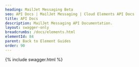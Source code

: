 ```yaml
---
heading: MailJet Messaging Beta
seo: API Docs | MailJet Messaging | Cloud Elements API Docs
title: API Docs
description: MailJet Messaging API Documentation.
layout: swagger-only
breadcrumbs: /docs/elements.html
elementId: 84
parent: Back to Element Guides
order: 90
---
```


{% include swagger.html %}
